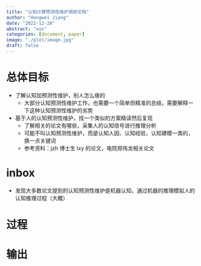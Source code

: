 ```yaml
---
title: "认知计算预测性维护调研文档"
author: "Hongwei Jiang"
date: "2022-12-28"
abstract: "xxx"
categories: [document, paper]
image: "./plot/image.jpg"
draft: false
---
```




# 总体目标

-  了解认知加预测性维护，别人怎么做的
	- 大部分认知预测性维护工作，也需要一个简单但精准的总结，需要解释一下这种认知预测性维护的劣势
- 基于人的认知预测性维护，找一个类似的方案精读然后复现
	- 了解相关的论文有哪些，采集人的认知信号进行推理分析
	- 可能不叫认知预测性维护，而是认知人因、认知经验，认知建模一类的，换一点关键词
	- 参考资料：jzh 博士生 lxy 的论文，电院郑伟龙相关论文
# inbox
- 发现大多数论文提到的认知预测性维护是机器认知，通过机器的推理模拟人的认知推理过程（大概）

# 过程

# 输出



